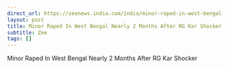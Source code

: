 ```yaml
---
direct_url: https://zeenews.india.com/india/minor-raped-in-west-bengal-nearly-2-months-after-rg-kar-shocker-2799258.html
layout: post
title: Minor Raped In West Bengal Nearly 2 Months After RG Kar Shocker
subtitle: Zee
tags: []
---
```


Minor Raped In West Bengal Nearly 2 Months After RG Kar Shocker

